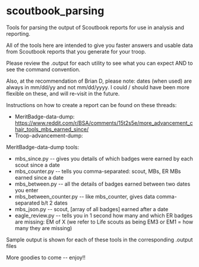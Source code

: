 # scoutbook_parsing
Tools for parsing the output of Scoutbook reports for use in analysis and reporting.  


All of the tools here are intended to give you faster answers and usable data from Scoutbook reports that you generate for your troop.

Please review the .output for each utility to see what you can expect AND to see the command convention.  

Also, at the recommendation of Brian D, please note:  dates (when used) are always in mm/dd/yy and not mm/dd/yyyy.  I could / should have been more flexible on these, and will re-visit in the future. 


Instructions on how to create a report can be found on these threads:
- MeritBadge-data-dump: https://www.reddit.com/r/BSA/comments/15t2s5e/more_advancement_chair_tools_mbs_earned_since/
- Troop-advancement-dump: <coming soon>


MeritBadge-data-dump tools:
- mbs_since.py -- gives you details of which badges were earned by each scout since a date
- mbs_counter.py -- tells you comma-separated: scout, MBs, ER MBs earned since a date
- mbs_between.py -- all the details of badges earned between two dates you enter
- mbs_between_counter.py -- like mbs_counter, gives data comma-separated b/t 2 dates
- mbs_json.py -- scout, [array of all badges] earned after a date
- eagle_review.py -- tells you in 1 second how many and which ER badges are missing: EM of X
  (we refer to Life scouts as being EM3 or EM1 = how many they are missing)

Sample output is shown for each of these tools in the corresponding .output files

More goodies to come -- enjoy!!
